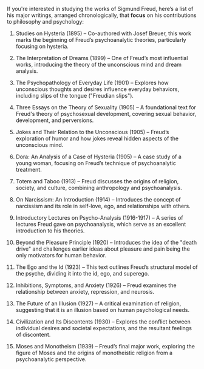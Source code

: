 
If you're interested in studying the works of Sigmund Freud, here’s a list of his major writings, arranged chronologically, that **focus** on his contributions to philosophy and psychology:

1. Studies on Hysteria (1895) – Co-authored with Josef Breuer, this work marks the beginning of Freud’s psychoanalytic theories, particularly focusing on hysteria.


2. The Interpretation of Dreams (1899) – One of Freud’s most influential works, introducing the theory of the unconscious mind and dream analysis.


3. The Psychopathology of Everyday Life (1901) – Explores how unconscious thoughts and desires influence everyday behaviors, including slips of the tongue ("Freudian slips").


4. Three Essays on the Theory of Sexuality (1905) – A foundational text for Freud's theory of psychosexual development, covering sexual behavior, development, and perversions.


5. Jokes and Their Relation to the Unconscious (1905) – Freud’s exploration of humor and how jokes reveal hidden aspects of the unconscious mind.


6. Dora: An Analysis of a Case of Hysteria (1905) – A case study of a young woman, focusing on Freud’s technique of psychoanalytic treatment.


7. Totem and Taboo (1913) – Freud discusses the origins of religion, society, and culture, combining anthropology and psychoanalysis.


8. On Narcissism: An Introduction (1914) – Introduces the concept of narcissism and its role in self-love, ego, and relationships with others.


9. Introductory Lectures on Psycho-Analysis (1916-1917) – A series of lectures Freud gave on psychoanalysis, which serve as an excellent introduction to his theories.


10. Beyond the Pleasure Principle (1920) – Introduces the idea of the "death drive" and challenges earlier ideas about pleasure and pain being the only motivators for human behavior.


11. The Ego and the Id (1923) – This text outlines Freud’s structural model of the psyche, dividing it into the id, ego, and superego.


12. Inhibitions, Symptoms, and Anxiety (1926) – Freud examines the relationship between anxiety, repression, and neurosis.


13. The Future of an Illusion (1927) – A critical examination of religion, suggesting that it is an illusion based on human psychological needs.


14. Civilization and Its Discontents (1930) – Explores the conflict between individual desires and societal expectations, and the resultant feelings of discontent.


15. Moses and Monotheism (1939) – Freud’s final major work, exploring the figure of Moses and the origins of monotheistic religion from a psychoanalytic perspective.





